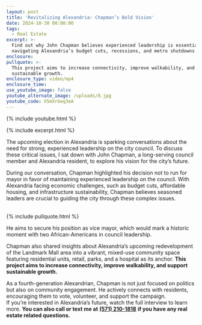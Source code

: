 ```yaml
---
layout: post
title: 'Revitalizing Alexandria: Chapman’s Bold Vision'
date: 2024-10-30 00:00:00
tags:
  - Real Estate
excerpt: >-
  Find out why John Chapman believes experienced leadership is essential to
  navigating Alexandria’s budget cuts, recessions, and metro shutdowns.
enclosure:
pullquote: >-
  This project aims to increase connectivity, improve walkability, and support
  sustainable growth.
enclosure_type: video/mp4
enclosure_time:
use_youtube_image: false
youtube_alternate_image: /uploads/8.jpg
youtube_code: X5mXrbeq3eA
---
```

{% include youtube.html %}

{% include excerpt.html %}

The upcoming election in Alexandria is sparking conversations about the need for strong, experienced leadership on the city council. To discuss these critical issues, I sat down with John Chapman, a long-serving council member and Alexandria resident, to explore his vision for the city’s future.

During our conversation, Chapman highlighted his decision not to run for mayor in favor of maintaining experienced leadership on the council. With Alexandria facing economic challenges, such as budget cuts, affordable housing, and infrastructure sustainability, Chapman believes seasoned leaders are crucial to guiding the city through these complex issues.

<br>{% include pullquote.html %}

He aims to secure his position as vice mayor, which would mark a historic moment with two African-Americans in council leadership.

Chapman also shared insights about Alexandria’s upcoming redevelopment of the Landmark Mall area into a vibrant, mixed-use community space featuring residential units, retail, parks, and a hospital as its anchor. **This project aims to increase connectivity, improve walkability, and support sustainable growth.**

As a fourth-generation Alexandrian, Chapman is not just focused on politics but also on community engagement. He actively connects with residents, encouraging them to vote, volunteer, and support the campaign.<br>If you’re interested in Alexandria’s future, watch the full interview to learn more. **You can also call or text me at** [**(571) 210-1818**](tel:%205712101818) **if you have any real estate related questions.**